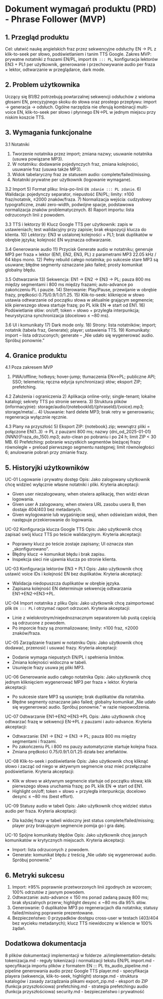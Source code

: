 # Dokument wymagań produktu (PRD) - Phrase Follower (MVP)

## 1. Przegląd produktu

Cel: ułatwić naukę angielskich fraz przez sekwencyjne odsłuchy EN → PL z klik-to-seek per słowo, podświetlaniem i tanim TTS Google.
Zakres MVP: prywatne notatniki z frazami EN/PL, import `EN ::: PL`, konfiguracja lektorów EN3 + PL1 per użytkownik, generowanie i przechowywanie audio per fraza × lektor, odtwarzanie w przeglądarce, dark mode.

## 2. Problem użytkownika

Uczący się B1/B2 potrzebują powtarzalnej sekwencji odsłuchów z wieloma głosami EN, precyzyjnego skoku do słowa oraz prostego przepływu: import → generacja → odsłuch. Ogólne narzędzia nie oferują kombinacji multi-voice EN, klik-to-seek per słowo i płynnego EN→PL w jednym miejscu przy niskim koszcie TTS.

## 3. Wymagania funkcjonalne

3.1 Notatniki

1. Tworzenie notatnika przez import; zmiana nazwy; usuwanie notatnika (usuwa powiązane MP3).
2. W notatniku: dodawanie pojedynczych fraz, zmiana kolejności, usuwanie fraz (usuwa także MP3).
3. Widok tabelaryczny fraz ze statusem audio: complete/failed/missing.
4. Notatniki prywatne per użytkownik (logowanie wymagane).

3.2 Import
5) Format pliku: linia-po-linii `EN zdanie ::: PL zdanie`.
6) Walidacja: pojedynczy separator, niepustość EN/PL; limity: ≤100 fraz/notatnik, ≤2000 znaków/fraza.
7) Normalizacja wejścia: cudzysłowy typograficzne, znaki zero-width, podwójne spacje, podstawowa normalizacja znaków problematycznych.
8) Raport importu: lista odrzuconych linii z powodem.

3.3 TTS i lektorzy
9) Klucz Google TTS per użytkownik: zapis w ustawieniach; test walidacyjny przy zapisie; brak ekspozycji klucza do klienta.
10) Lektorzy: EN3 w ustalonej kolejności + PL1; brak duplikatów w obrębie języka; kolejność EN wyznacza odtwarzanie.

3.4 Generowanie audio
11) Przycisk Generate audio w notatniku; generuje MP3 per fraza × lektor (EN1, EN2, EN3, PL) z parametrami MP3 22.05 kHz / 64 kbps mono.
12) Pełny rebuild całego notatnika; po sukcesie stare MP3 są usuwane; błędne segmenty oznaczane jako failed; prosty komunikat globalny błędu.

3.5 Odtwarzanie
13) Sekwencja: EN1 → EN2 → EN3 → PL; pauza 800 ms między segmentami i 800 ms między frazami; auto-advance po zakończeniu PL i pauzie.
14) Sterowanie: Play/Pause, przewijanie w obrębie frazy, prędkości 0.75/0.9/1.0/1.25.
15) Klik-to-seek: kliknięcie w słowo ustawia odtwarzanie od początku słowa w aktualnie grającym segmencie; klik pierwszego słowa startuje frazę; po PL klik EN ⇒ start od EN1.
16) Podświetlanie słów: on/off; token = słowo + przyległa interpunkcja; heurystyczna synchronizacja (docelowo ≤ ~80 ms).

3.6 UI i komunikaty
17) Dark mode only.
18) Strony: lista notatników; import; notatnik (tabela fraz, Generate); player; ustawienia TTS.
19) Komunikaty: import – lista odrzuconych; generate – „Nie udało się wygenerować audio. Spróbuj ponownie.”

## 4. Granice produktu

4.1 Poza zakresem MVP

1. PWA/offline; hotkeys; hover-jump; tłumaczenia EN↔PL; publiczne API; SSO; telemetria; ręczna edycja synchronizacji słów; eksport ZIP; prefetching.

4.2 Założenia i ograniczenia
2) Aplikacja online-only; single-tenant; lokalne katalogi; sekrety TTS po stronie serwera.
3) Struktura plików (informacyjnie): storage/audio/{notebookId}/{phraseId}/{voice}.mp3; storage/meta/...
4) Usuwanie: hard delete MP3; brak retry w generowaniu; regeneracja wyłącznie ręcznie.

4.3 Plany na przyszłość
5) Eksport ZIP: {notebook}.zip; wewnątrz pliki = połączone EN(1..3) → PL z pauzami 800 ms; nazwy {dni_od_2025-01-01}*{NNN}*{Fraza_do_150}.mp3; auto-clean po pobraniu i po 24 h; limit ZIP < 30 MB.
6) Prefetching: pobranie wszystkich segmentów bieżącej frazy równolegle + preload pierwszego segmentu następnej; limit równoległości 6; anulowanie pobrań przy zmianie frazy.

## 5. Historyjki użytkowników

UC-01 Logowanie i prywatny dostęp
Opis: Jako zalogowany użytkownik chcę widzieć wyłącznie własne notatniki i pliki.
Kryteria akceptacji:

* Given user niezalogowany, when otwiera aplikację, then widzi ekran logowania.
* Given user A zalogowany, when otwiera URL zasobu usera B, then dostaje 404/403 bez metadanych.
* Given wylogowanie lub wygaśnięcie sesji, when odświeżam widok, then następuje przekierowanie do logowania.

UC-02 Konfiguracja klucza Google TTS
Opis: Jako użytkownik chcę zapisać swój klucz TTS po teście walidacyjnym.
Kryteria akceptacji:

* Poprawny klucz po teście zostaje zapisany; UI oznacza stan „skonfigurowano”.
* Błędny klucz → komunikat błędu i brak zapisu.
* Inspekcja sieci nie ujawnia klucza po stronie klienta.

UC-03 Konfiguracja lektorów EN3 + PL1
Opis: Jako użytkownik chcę ustawić voice IDs i kolejność EN bez duplikatów.
Kryteria akceptacji:

* Walidacja niedopuszcza duplikatów w obrębie języka.
* Zapisana kolejność EN determinuje sekwencję odtwarzania EN1→EN2→EN3→PL.

UC-04 Import notatnika z pliku
Opis: Jako użytkownik chcę zaimportować plik `EN ::: PL` i otrzymać raport odrzuceń.
Kryteria akceptacji:

* Linie z wielokrotnym/niejednoznacznym separatorem lub pustą częścią są odrzucone z powodem.
* Po imporcie frazy są znormalizowane; limity: ≤100 fraz, ≤2000 znaków/fraza.

UC-05 Zarządzanie frazami w notatniku
Opis: Jako użytkownik chcę dodawać, przenosić i usuwać frazy.
Kryteria akceptacji:

* Dodanie wymaga niepustych EN/PL i spełnienia limitów.
* Zmiana kolejności widoczna w tabeli.
* Usunięcie frazy usuwa jej pliki MP3.

UC-06 Generowanie audio całego notatnika
Opis: Jako użytkownik chcę jednym kliknięciem wygenerować MP3 per fraza × lektor.
Kryteria akceptacji:

* Po sukcesie stare MP3 są usunięte; brak duplikatów dla notatnika.
* Błędne segmenty oznaczane jako failed; globalny komunikat „Nie udało się wygenerować audio. Spróbuj ponownie.” w razie niepowodzenia.

UC-07 Odtwarzanie EN1→EN2→EN3→PL
Opis: Jako użytkownik chcę odtwarzać frazę w sekwencji EN→PL z pauzami i auto-advance.
Kryteria akceptacji:

* Odtwarzanie: EN1 → EN2 → EN3 → PL; pauza 800 ms między segmentami i frazami.
* Po zakończeniu PL i 800 ms pauzy automatycznie startuje kolejna fraza.
* Zmiana prędkości 0.75/0.9/1.0/1.25 działa bez artefaktów.

UC-08 Klik-to-seek i podświetlanie
Opis: Jako użytkownik chcę kliknąć słowo i zacząć od niego w aktywnym segmencie oraz mieć przełączalne podświetlanie.
Kryteria akceptacji:

* Klik w słowo w aktywnym segmencie startuje od początku słowa; klik pierwszego słowa uruchamia frazę; po PL klik EN ⇒ start od EN1.
* Highlight on/off; token = słowo + przyległa interpunkcja; docelowo desync ≤ ~80 ms (best effort).

UC-09 Statusy audio w tabeli
Opis: Jako użytkownik chcę widzieć status audio per fraza.
Kryteria akceptacji:

* Dla każdej frazy w tabeli widoczny jest status complete/failed/missing; player przy brakującym segmencie pomija go i gra dalej.

UC-10 Spójne komunikaty błędów
Opis: Jako użytkownik chcę jasnych komunikatów w krytycznych miejscach.
Kryteria akceptacji:

* Import: lista odrzuconych z powodem.
* Generate: komunikat błędu z treścią „Nie udało się wygenerować audio. Spróbuj ponownie.”

## 6. Metryki sukcesu

1. Import: ≥95% poprawnie przetworzonych linii zgodnych ze wzorcem; 100% odrzutów z jasnym powodem.
2. Odtwarzanie: auto-advance ≤ 150 ms ponad zadaną pauzę 800 ms; brak słyszalnych przerw; highlight desync ≤ ~80 ms dla 95% słów.
3. Generowanie: 0 duplikatów MP3 po regeneracjach dla notatnika; statusy failed/missing poprawnie prezentowane.
4. Bezpieczeństwo: 0 przypadków dostępu cross-user w testach (403/404 bez wycieku metadanych); klucz TTS niewidoczny w kliencie w 100% żądań.

## Dodatkowa dokumentacja
 8 plików dokumentacji implementacji w folderze .ai/implementation-details:
tokenizacja.md - reguły tokenizacji i normalizacji tekstu EN/PL
import.md - specyfikacja importu plików z formatem EN ::: PL
tts_audio_pipeline.md - pipeline generowania audio przez Google TTS
player.md - specyfikacja playera (sekwencja, klik-to-seek, highlight)
storage.md - struktura katalogów i zasady zarządzania plikami
export_zip.md - eksport do ZIP (funkcja przyszłościowa)
prefetching.md - strategia prefetchingu audio (funkcja przyszłościowa)
security.md - bezpieczeństwo i prywatność